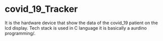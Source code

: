 # covid_19_Tracker
It is the hardware device that show the data of the covid_19 patient on the lcd display. Tech stack is used in C language
it is basically a aurdino programming/.
